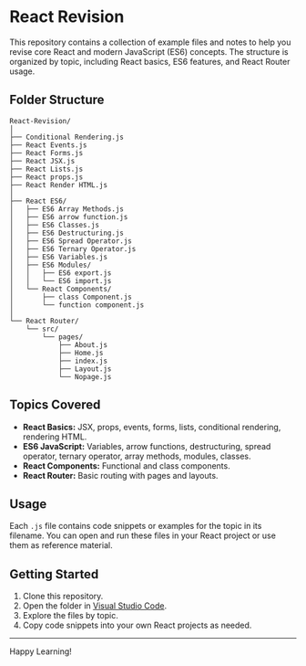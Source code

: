 # React Revision

This repository contains a collection of example files and notes to help you revise core React and modern JavaScript (ES6) concepts. The structure is organized by topic, including React basics, ES6 features, and React Router usage.

## Folder Structure

```
React-Revision/
│
├── Conditional Rendering.js
├── React Events.js
├── React Forms.js
├── React JSX.js
├── React Lists.js
├── React props.js
├── React Render HTML.js
│
├── React ES6/
│   ├── ES6 Array Methods.js
│   ├── ES6 arrow function.js
│   ├── ES6 Classes.js
│   ├── ES6 Destructuring.js
│   ├── ES6 Spread Operator.js
│   ├── ES6 Ternary Operator.js
│   ├── ES6 Variables.js
│   ├── ES6 Modules/
│   │   ├── ES6 export.js
│   │   └── ES6 import.js
│   └── React Components/
│       ├── class Component.js
│       └── function component.js
│
└── React Router/
    └── src/
        └── pages/
            ├── About.js
            ├── Home.js
            ├── index.js
            ├── Layout.js
            └── Nopage.js
```

## Topics Covered

- **React Basics:** JSX, props, events, forms, lists, conditional rendering, rendering HTML.
- **ES6 JavaScript:** Variables, arrow functions, destructuring, spread operator, ternary operator, array methods, modules, classes.
- **React Components:** Functional and class components.
- **React Router:** Basic routing with pages and layouts.

## Usage

Each `.js` file contains code snippets or examples for the topic in its filename. You can open and run these files in your React project or use them as reference material.

## Getting Started

1. Clone this repository.
2. Open the folder in [Visual Studio Code](https://code.visualstudio.com/).
3. Explore the files by topic.
4. Copy code snippets into your own React projects as needed.

---

Happy Learning!
